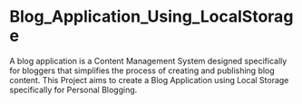 # Blog_Application_Using_LocalStorage
A blog application is a Content Management System designed specifically for bloggers that simplifies the process of creating and publishing blog content. This Project aims to create a Blog Application using Local Storage specifically for Personal Blogging.
